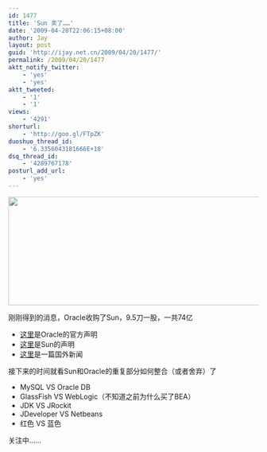 ```yaml
---
id: 1477
title: 'Sun 卖了……'
date: '2009-04-20T22:06:15+08:00'
author: Jay
layout: post
guid: 'http://ijay.net.cn/2009/04/20/1477/'
permalink: /2009/04/20/1477
aktt_notify_twitter:
    - 'yes'
    - 'yes'
aktt_tweeted:
    - '1'
    - '1'
views:
    - '4291'
shorturl:
    - 'http://goo.gl/FTpZK'
duoshuo_thread_id:
    - '6.3356043181666E+18'
dsq_thread_id:
    - '4289767178'
posturl_add_url:
    - 'yes'
---
```


<img src="http://jayxu.com/log/wp-content/uploads/2009/04/hp1v3-announcement.jpg" alt="" width="539" height="218" />

刚刚得到的消息，Oracle收购了Sun，9.5刀一股，一共74亿
<ul>
	<li><a href="https://www.oracle.com/sun/index.html" target="_blank">这里</a>是Oracle的官方声明</li>
	<li><a href="https://www.oracle.com/sun/index.html" target="_blank">这里</a>是Sun的声明</li>
	<li><a href="http://www.foxbusiness.com/story/markets/industries/technology/oracle-pays-xx-billion-sun-microsystems/" target="_blank">这里</a>是一篇国外新闻</li>
</ul>
接下来的时间就看Sun和Oracle的重复部分如何整合（或者舍弃）了
<ul>
	<li>MySQL VS Oracle DB</li>
	<li>GlassFish VS WebLogic（不知道之前为什么买了BEA）</li>
	<li>JDK VS JRockit</li>
	<li>JDeveloper VS Netbeans</li>
	<li>红色 VS 蓝色</li>
</ul>
关注中……